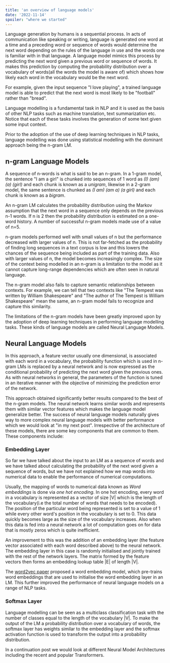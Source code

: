 ```yaml
---
title: 'an overview of language models'
date: '2022-11-14'
spoiler: "where we started"
---
```


Language generation by humans is a sequential process. In acts of communication like speaking or writing, language is generated one word at
a time and a preceding word or sequence of words would determine the next word depending on the rules of the language in use and the words
one is familiar with in that language. A language model mimics this process by predicting the next word given a previous word or sequence of
words. It makes this prediction by computing the probability distribution over a vocabulary of words(all the words the model is aware of)
which shows how likely each word in the vocabulary would be the next word.

For example, given the input sequence "I love playing", a trained language model is able to predict that the next word is most likely to be
"football" rather than "bread".

Language modelling is a fundamental task in NLP and it is used as the basis of other NLP tasks such as machine translation,
text summarization etc. Notice that each of these tasks involves the generation of some text given some input context.

Prior to the adoption of the use of deep learning techniques in NLP tasks, language modelling was done using statistical modelling with the
dominant approach being the n-gram LM.


## n-gram Language Models

A sequence of n-words is what is said to be an n-gram. In a 1-gram model, the sentence "I am a girl" is chunked into sequences of 1 word
as *(I) (am) (a) (girl)* and each chunk is known as a *unigram*, likewise in a 2-gram model, the same sentence is chunked as
*(I am) (am a) (a girl)* and each chunk is known as a *bigram*.

An n-gram LM calculates the probability distribution using the Markov assumption that the next word in a
sequence only depends on the previous n-1 words. If n is 2 then the probability distribution is estimated on a one-word history. A number of successful n-gram models made use of a value of n=5.

n-gram models performed well with small values of n but the performance decreased with larger values of n. This is not far-fetched as
the probability of finding long sequences in a text corpus is low and this lowers the chances of the sequence being included as part of
the training data. Also with larger values of n, the model becomes increasingly complex. The size of the context being modelled in an
n-gram is a limitation to the model as it cannot capture long-range dependencies which are often seen in natural language.

The n-gram model also fails to capture semantic relationships between contexts. For example, we can tell that two contexts like
"The Tempest was written by William Shakespeare" and "The author of The Tempest is William Shakespeare" mean the same, an n-gram model
fails to recognize and capture this similarity.

The limitations of the n-gram models have been greatly improved upon by the adoption of deep learning techniques in performing
language modelling tasks. These kinds of language models are called Neural Language Models.


## Neural Language Models

In this approach, a feature vector usually one dimensional, is associated with each word in a vocabulary,
the probability function which is used in n-gram LMs is replaced by a neural network and is now expressed as the
conditional probability of predicting the next word given the previous ones. As with neural networks in general, the parameters of the
function is tuned in an iterative manner with the objective of minimizing the prediction error of the network.

This approach obtained significantly better results compared to the best of the n-gram models. The neural network learns similar words
and represents them with similar vector features which makes the language model generalize better. The success of neural language models
naturally gives way to more complex neural language models with better performance which we would look at "in my next post". Irrespective of
the architecture of these models, there are some key components that are common to them. These components include:

### Embedding Layer

So far we have talked about the input to an LM as a sequence of words and we have talked about calculating the probability of the next word
given a sequence of words, but we have not explained how we map words into numerical data to enable the performance of numerical computations.

Usually, the mapping of words to numerical data known as *Word embeddings* is done via *one hot encoding*. In one hot encoding,
every word in a vocabulary is represented as a vector of size |V| which is the length of the vocabulary(i.e the total number of words that needs to be encoded). 
The position of the particular word being represented is set to a value of 1 while every other word's position in the vocabulary is set to 0. This data quickly becomes
large as the size of the vocabulary increases. Also when this data is fed into a neural network a lot of computation goes on for data
that is mostly zeros which is quite inefficient.

An improvement to this was the addition of an embedding layer (the feature vector associated with each word described above) to the
neural network. The embedding layer in this case is randomly initialised and jointly trained with the rest of the network layers.
The matrix formed by the feature vectors then forms an embedding lookup table |E| of length |V|.

The [word2vec paper](https://arxiv.org/pdf/1301.3781.pdf) proposed a word embedding model, which pre-trains word embeddings that are used to initialise the word embedding layer
in an LM. This further improved the performance of neural language models on a range of NLP tasks.


### Softmax Layer

Language modelling can be seen as a multiclass classification task with the number of classes equal to the length of the vocabulary |V|.
To make the output of the LM a probability distribution over a vocabulary of words, the softmax layer has weights similar to the embedding
layer and the softmax activation function is used to transform the output into a probability distribution.


In a continuation post we would look at different Neural Model Architectures including the recent and popular Transformers.
